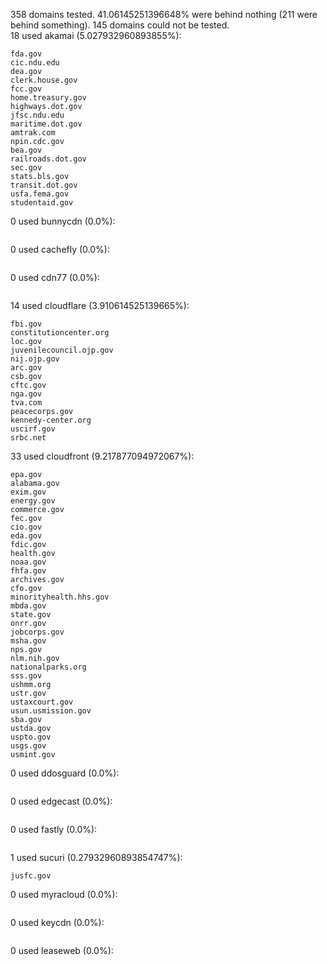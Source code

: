 358 domains tested. 41.06145251396648% were behind nothing (211 were behind something). 145 domains could not be tested.<br>
18 used akamai (5.027932960893855%):
```
fda.gov
cic.ndu.edu
dea.gov
clerk.house.gov
fcc.gov
home.treasury.gov
highways.dot.gov
jfsc.ndu.edu
maritime.dot.gov
amtrak.com
npin.cdc.gov
bea.gov
railroads.dot.gov
sec.gov
stats.bls.gov
transit.dot.gov
usfa.fema.gov
studentaid.gov
```

0 used bunnycdn (0.0%):
```

```

0 used cachefly (0.0%):
```

```

0 used cdn77 (0.0%):
```

```

14 used cloudflare (3.910614525139665%):
```
fbi.gov
constitutioncenter.org
loc.gov
juvenilecouncil.ojp.gov
nij.ojp.gov
arc.gov
csb.gov
cftc.gov
nga.gov
tva.com
peacecorps.gov
kennedy-center.org
uscirf.gov
srbc.net
```

33 used cloudfront (9.217877094972067%):
```
epa.gov
alabama.gov
exim.gov
energy.gov
commerce.gov
fec.gov
cio.gov
eda.gov
fdic.gov
health.gov
noaa.gov
fhfa.gov
archives.gov
cfo.gov
minorityhealth.hhs.gov
mbda.gov
state.gov
onrr.gov
jobcorps.gov
msha.gov
nps.gov
nlm.nih.gov
nationalparks.org
sss.gov
ushmm.org
ustr.gov
ustaxcourt.gov
usun.usmission.gov
sba.gov
ustda.gov
uspto.gov
usgs.gov
usmint.gov
```

0 used ddosguard (0.0%):
```

```

0 used edgecast (0.0%):
```

```

0 used fastly (0.0%):
```

```

1 used sucuri (0.27932960893854747%):
```
jusfc.gov
```

0 used myracloud (0.0%):
```

```

0 used keycdn (0.0%):
```

```

0 used leaseweb (0.0%):
```

```
